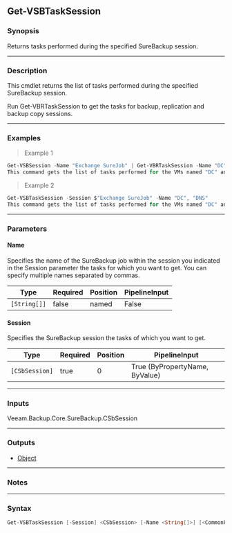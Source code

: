 Get-VSBTaskSession
------------------

### Synopsis
Returns tasks performed during the specified SureBackup session.

---

### Description

This cmdlet returns the list of tasks performed during the specified SureBackup session.

Run Get-VBRTaskSession to get the tasks for backup, replication and backup copy sessions.

---

### Examples
> Example 1

```PowerShell
Get-VSBSession -Name "Exchange SureJob" | Get-VBRTaskSession -Name "DC", "DNS"
This command gets the list of tasks performed for the VMs named "DC" and "DNS" in the SureBackup job session named "Exchange SureJob". The SureBackup session is obtained with Get-VSBSession and piped down.
```
> Example 2

```PowerShell
Get-VSBTaskSession -Session $"Exchange SureJob" -Name "DC", "DNS"
This command gets the list of tasks performed for the VMs named "DC" and "DNS" in the SureBackup job session represented by the $"Exchange SureJob" variable. The SureBackup session is obtained with Get-VSBSession and assigned to the variable beforehand.
```

---

### Parameters
#### **Name**
Specifies the name of the SureBackup job within the session you indicated in the Session parameter the tasks for which you want to get. You can specify multiple names separated by commas.

|Type        |Required|Position|PipelineInput|
|------------|--------|--------|-------------|
|`[String[]]`|false   |named   |False        |

#### **Session**
Specifies the SureBackup session the tasks of which you want to get.

|Type          |Required|Position|PipelineInput                 |
|--------------|--------|--------|------------------------------|
|`[CSbSession]`|true    |0       |True (ByPropertyName, ByValue)|

---

### Inputs
Veeam.Backup.Core.SureBackup.CSbSession

---

### Outputs
* [Object](https://learn.microsoft.com/en-us/dotnet/api/System.Object)

---

### Notes

---

### Syntax
```PowerShell
Get-VSBTaskSession [-Session] <CSbSession> [-Name <String[]>] [<CommonParameters>]
```
